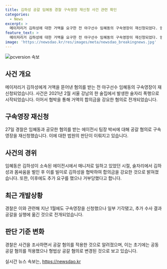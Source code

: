 ```yaml
---
title: 김하성 공갈 임혜동 경찰 구속영장 재신청 사건 관련 확인
categories:
  - News
excerpt: >
  메이저리거 김하성에 대한 거액을 요구한 전 야구선수 임혜동의 구속영장이 재신청되었다. 임씨는 김씨와의 몸싸움을 빌미로 협박해 4억원을 받아낸 혐의를 받으며, 추가 요구를 거부당한 후에도 추가 금품을 요구했다. 경찰은 폭력행위처벌법상 공동공갈 혐의를 적용했다가 추가 수사 결과, 임씨 혼자의 공갈 혐의로 변경했다. 임씨와 공모한 혐의를 받는 에이전시 팀장에 대해서도 구속영장이 신청됐다.
feature_text: >
  메이저리거 김하성에 대한 거액을 요구한 전 야구선수 임혜동의 구속영장이 재신청되었다. 임씨는 김씨와의 몸싸움을 빌미로 협박해 4억원을 받아낸 혐의를 받으며, 추가 요구를 거부당한 후에도 추가 금품을 요구했다. 경찰은 폭력행위처벌법상 공동공갈 혐의를 적용했다가 추가 수사 결과, 임씨 혼자의 공갈 혐의로 변경했다. 임씨와 공모한 혐의를 받는 에이전시 팀장에 대해서도 구속영장이 신청됐다.
image: 'https://newsdao.kr/res/images/meta/newsdao_breakingnews.jpg'
---
```


<p><img src="https://newsdao.kr/res/images/meta/newsdao_breakingnews.jpg" alt="pcversion 속보" /></p>

<h2 data-ke-size="size26">사건 개요</h2>

<p data-ke-size="size16">메이저리거 김하성에게 거액을 뜯어낸 혐의를 받는 전 야구선수 임혜동의 구속영장이 재신청되었습니다. 사건은 2021년 2월 서울 강남의 한 술집에서 발생한 술자리 폭행으로 시작되었습니다. 이어서 협박을 통해 거액의 합의금을 강요한 혐의로 전개되었습니다.</p>

<h2 data-ke-size="size26">구속영장 재신청</h2>

<p data-ke-size="size16">27일 경찰은 임혜동과 공모한 혐의를 받는 에이전시 팀장 박씨에 대해 공갈 혐의로 구속영장을 재신청했습니다. 이에 대한 법원의 판단이 이뤄지고 있습니다.</p>

<h2 data-ke-size="size26">사건의 경위</h2>

<p data-ke-size="size16">임혜동은 김하성이 소속된 에이전시에서 매니저로 일하고 있었던 시절, 술자리에서 김하성과 몸싸움을 벌인 후 이를 빌미로 김하성을 협박하여 합의금을 강요한 것으로 밝혀졌습니다. 또한, 이후에도 추가 요구를 했으나 거부당했다고 합니다.</p>

<h2 data-ke-size="size26">최근 개발상황</h2>

<p data-ke-size="size16">경찰은 이와 관련해 지난 1월에도 구속영장을 신청했으나 일부 기각됐고, 추가 수사 결과 공갈을 실행에 옮긴 것으로 전개되었습니다.</p>

<h2 data-ke-size="size26">판단 기준 변화</h2>

<p data-ke-size="size16">경찰은 사건을 조사하면서 공갈 혐의를 적용한 것으로 알려졌으며, 이는 초기에는 공동공갈 혐의를 적용했으나 형법상 공갈 혐의로 변경된 것으로 보고 있습니다.</p>
실시간 뉴스 속보는, <a href="https://newsdao.kr" rel="dofollow">https://newsdao.kr</a>


